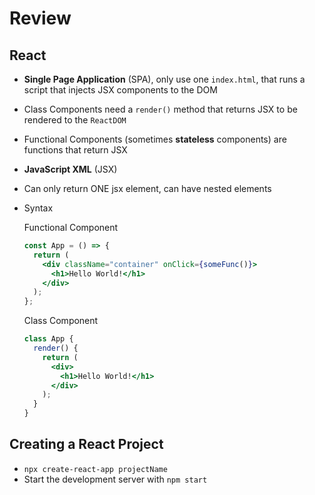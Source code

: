 # Review

## React

- **Single Page Application** (SPA), only use one `index.html`, that runs a script that injects JSX components to the DOM
- Class Components need a `render()` method that returns JSX to be rendered to the `ReactDOM`
- Functional Components (sometimes **stateless** components) are functions that return JSX
- **JavaScript XML** (JSX)
- Can only return ONE jsx element, can have nested elements
- Syntax

  Functional Component

  ```jsx
  const App = () => {
    return (
      <div className="container" onClick={someFunc()}>
        <h1>Hello World!</h1>
      </div>
    );
  };
  ```

  Class Component

  ```jsx
  class App {
    render() {
      return (
        <div>
          <h1>Hello World!</h1>
        </div>
      );
    }
  }
  ```

## Creating a React Project

- `npx create-react-app projectName`
- Start the development server with `npm start`
